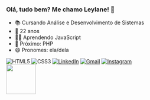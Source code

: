 ### Olá, tudo bem? Me chamo Leylane! 👋

- 📚 Cursando Análise e Desenvolvimento de Sistemas
- 🌱 22 anos
- 👩‍💻 Aprendendo JavaScript
- 🚀 Próximo: PHP
- 😄 Pronomes: ela/dela

<div>
<img src="https://img.shields.io/badge/HTML5-E34F26?style=for-the-badge&logo=html5&logoColor=white" alt="HTML5">
<img src="https://img.shields.io/badge/CSS3-1572B6?style=for-the-badge&logo=css3&logoColor=white" alt="CSS3">
<a href="https://linkedin.com/in/leylane-maciel"><img src="https://img.shields.io/badge/LinkedIn-0077B5?style=for-the-badge&logo=linkedin&logoColor=white" alt="LinkedIn"></a>
<a href="mailto:leylesk@gmail.com"><img src="https://img.shields.io/badge/Gmail-D14836?style=for-the-badge&logo=gmail&logoColor=white" alt="Gmail"></a>
<a href="https://instagram.com/leylanerr"><img src="https://img.shields.io/badge/Instagram-E4405F?style=for-the-badge&logo=instagram&logoColor=white" alt="Instagram"></a>
</div>

<div>
  <img height="80em" src="https://github-readme-stats.vercel.app/api/top-langs/?username=leylanemaciel&layout=compact&theme=cobalt">
</div>

